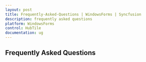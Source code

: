 ```yaml
---
layout: post
title: Frequently-Asked-Questions | WindowsForms | Syncfusion
description: frequently asked questions
platform: WindowsForms
control: HubTile
documentation: ug
---
```


## Frequently Asked Questions

